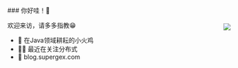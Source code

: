 <a href="https://github.com/SuperGch">
  <img style="margin-top:40px" align="right" src="https://github-readme-stats.vercel.app/api?username=SuperGch&show_icons=true&icon_color=FF8C00&hide_title=true&hide_border=true&text_color=9f9f9f&bg_color=00000000" />
</a>
### 你好哇！👋

欢迎来访，请多多指教😁

- 🐤 在Java领域耕耘的小火鸡
- 👨‍💻 最近在关注分布式
- 📔 blog.supergex.com